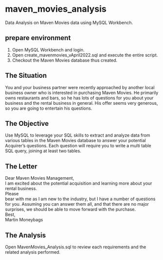 # maven_movies_analysis
Data Analysis on Maven Movies data using MySQL Workbench.

## prepare environment
1. Open MySQL Workbench and login.
2. Open create_mavenmovies_vApril2022.sql and execute the entire script.
3. Checkout the Maven Movies database thus created.

## The Situation
You and your business partner were recently approached by another local business owner
who is interested in purchasing Maven Movies. He primarily owns restaurants and bars, so he
has lots of questions for you about your business and the rental business in general. His offer
seems very generous, so you are going to entertain his questions.

## The Objective
Use MySQL to leverage your SQL skills to extract and analyze data from various tables in the Maven
Movies database to answer your potential Acquirer’s questions. Each question will require
you to write a multi table SQL query, joining at least two tables.

## The Letter
Dear Maven Movies Management,<br>
I am excited about the potential acquisition and learning more
about your rental business.<br>
Please<br>
bear with me as I am new to the industry, but I have a
number of questions for you. Assuming you can answer them all,
and that there are no major surprises, we should be able to move
forward with the purchase.<br>
Best,<br>
Martin Moneybags<br>

## The Analysis
Open MavenMovies_Analysis.sql to review each requirements and the related analysis performed.
